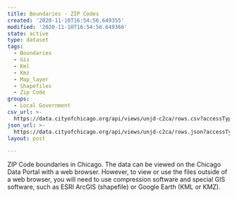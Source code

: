 ```yaml
---
title: Boundaries - ZIP Codes
created: '2020-11-10T16:54:56.649355'
modified: '2020-11-10T16:54:56.649366'
state: active
type: dataset
tags:
  - Boundaries
  - Gis
  - Kml
  - Kmz
  - Map_layer
  - Shapefiles
  - Zip Code
groups:
  - Local Government
csv_url: >-
  https://data.cityofchicago.org/api/views/unjd-c2ca/rows.csv?accessType=DOWNLOAD
json_url: >-
  https://data.cityofchicago.org/api/views/unjd-c2ca/rows.json?accessType=DOWNLOAD
layout: post

---
```

ZIP Code boundaries in Chicago. The data can be viewed on the Chicago Data Portal with a web browser. However, to view or use the files outside of a web browser, you will need to use compression software and special GIS software, such as ESRI ArcGIS (shapefile) or Google Earth (KML or KMZ).
